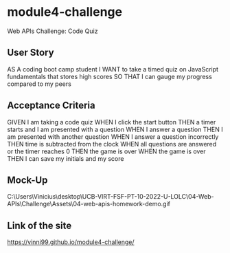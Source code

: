 # module4-challenge
Web APIs Challenge: Code Quiz


  ## User Story

  AS A coding boot camp student
I WANT to take a timed quiz on JavaScript fundamentals that stores high scores
SO THAT I can gauge my progress compared to my peers

  ## Acceptance Criteria

  GIVEN I am taking a code quiz
WHEN I click the start button
THEN a timer starts and I am presented with a question
WHEN I answer a question
THEN I am presented with another question
WHEN I answer a question incorrectly
THEN time is subtracted from the clock
WHEN all questions are answered or the timer reaches 0
THEN the game is over
WHEN the game is over
THEN I can save my initials and my score

  ## Mock-Up
  
 C:\Users\Vinicius\desktop\UCB-VIRT-FSF-PT-10-2022-U-LOLC\04-Web-APIs\Challenge\Assets\04-web-apis-homework-demo.gif

  ## Link of the site 
  https://vinni99.github.io/module4-challenge/
 
